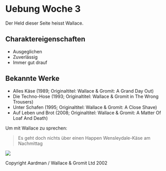 # Uebung Woche 3

Der Held dieser Seite heisst Wallace.

## Charaktereigenschaften
* Ausgeglichen
* Zuverlässig
* Immer gut drauf

## Bekannte Werke
* Alles Käse (1989; Originaltitel: Wallace & Gromit: A Grand Day Out)
* Die Techno-Hose (1993; Originaltitel: Wallace & Gromit in The Wrong Trousers)
* Unter Schafen (1995; Originaltitel: Wallace & Gromit: A Close Shave)
* Auf Leben und Brot (2008; Originaltitel: Wallace & Gromit: A Matter Of Loaf And Death)

Um mit Wallace zu sprechen:
> Es geht doch nichts über einen Happen Wensleydale-Käse am Nachmittag

<img src="https://www.rheinmain4family.de/fileadmin/_processed_/2/9/csm_12._Wallace___Gromit__c__02a81144a7.jpg"/>

Copyright Aardman / Wallace & Gromit Ltd 2002
